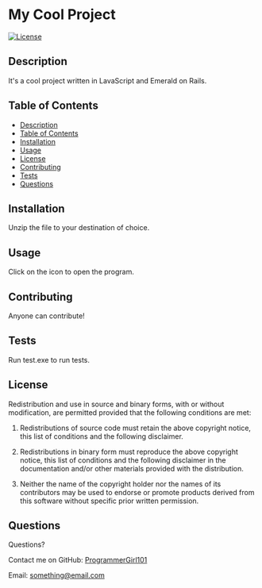 
# My Cool Project
[![License](https://img.shields.io/badge/License-BSD%203--Clause-blue.svg)](https://opensource.org/licenses/BSD-3-Clause)
## Description
It's a cool project written in LavaScript and Emerald on Rails.
## Table of Contents
  - [Description](#description)
  - [Table of Contents](#table-of-contents)
  - [Installation](#installation)
  - [Usage](#usage)
  - [License](#license)
  - [Contributing](#contributing)
  - [Tests](#tests)
  - [Questions](#questions)
## Installation
Unzip the file to your destination of choice.
## Usage
Click on the icon to open the program.
## Contributing
Anyone can contribute!
## Tests
Run test.exe to run tests.
## License
Redistribution and use in source and binary forms, with or without modification, are permitted provided that the following conditions are met:

1. Redistributions of source code must retain the above copyright notice, this list of conditions and the following disclaimer.

2. Redistributions in binary form must reproduce the above copyright notice, this list of conditions and the following disclaimer in the documentation and/or other materials provided with the distribution.

3. Neither the name of the copyright holder nor the names of its contributors may be used to endorse or promote products derived from this software without specific prior written permission.
## Questions
Questions?

Contact me on GitHub: [ProgrammerGirl101](https://github.com/ProgrammerGirl101)

Email: [something@email.com](mailto:something@email.com)
